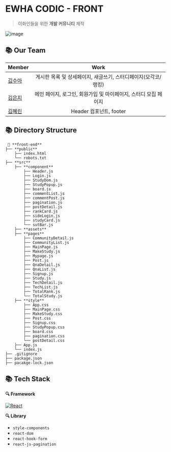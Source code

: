 # EWHA CODIC - FRONT

> 이화인들을 위한 **개발 커뮤니티** 제작


![image](https://user-images.githubusercontent.com/58056141/127864300-86def84e-d746-4c64-bf8b-4e18660c8868.png)


## 📚 Our Team

|  <center>Member</center> |  <center>Work</center> |
|:--------|:--------:|
|[김수아](https://github.com/sua-kim)| 게시판 목록 및 상세페이지, 새글쓰기, 스터디페이지(모각코/랭킹) |
|[김은지](https://github.com/KSilverJi) | 메인 페이지, 로그인, 회원가입 및 마이페이지, 스터디 모집 페이지 |
|[김혜린](https://github.com/graygra16) | Header 컴포넌트, footer  |

## 📚 Directory Structure

```
 📁 **front-end**
├── **public**
    ├── index.html
    └── robots.txt
├── **src**
    ├── **component**
        ├── Header.js
        ├── Login.js
        ├── StudyDom.js
        ├── StudyPopup.js
        ├── board.js
        ├── commentList.js
        ├── commentPost.js
        ├── pagination.js
        ├── postDetail.js
        ├── rankCard.js
        ├── sideLogin.js
        ├── studyCard.js
        └── sutBar.js
    ├── **assets**
    ├── **pages**
        ├── CommunityDetail.js
        ├── CommunityList.js
        ├── MainPage.js
        ├── MakeStudy.js
        ├── Mypage.js
        ├── Post.js
        ├── QnaDetail.js
        ├── QnaList.js
        ├── Signup.js
        ├── Study.js
        ├── TechDetail.js
        ├── TechList.js
        ├── TotalRank.js
        └── TotalStudy.js
    ├── **style**
        ├── App.css
        ├── MainPage.css
        ├── MakeStudy.css
        ├── Post.css
        ├── Signup.css
        ├── StudyPopup.css
        ├── board.css
        ├── pagination.css
        └── postDetail.css
    ├── App.js
    └── index.js
├── .gitignore
├── package.json
├── pacakge-lock.json
```

## 📚 Tech Stack

**🔍 Framework**

  [![React](https://img.shields.io/badge/React-61DAFB?style=round-square&logo=React&logoColor=black)](https://ko.reactjs.org/)

**🔍 Library**

- `style-components`
- `react-dom`
- `react-hook-form`
- `react-js-pagination`
